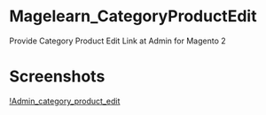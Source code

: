 # Magelearn_CategoryProductEdit
Provide Category Product Edit Link at Admin for Magento 2

# Screenshots

[!Admin_category_product_edit](/assests/Category-edit.png)
